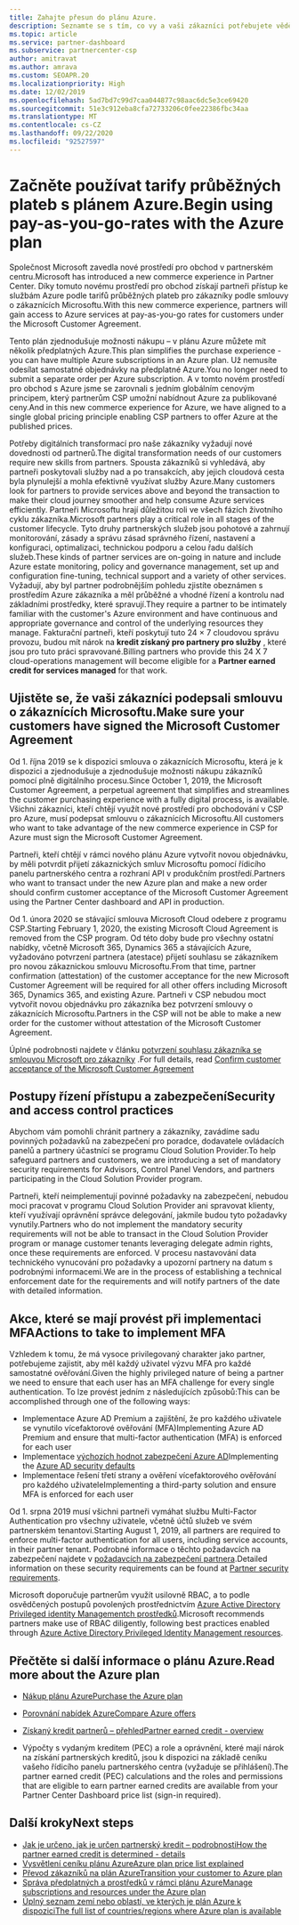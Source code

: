 ```yaml
---
title: Zahajte přesun do plánu Azure.
description: Seznamte se s tím, co vy a vaši zákazníci potřebujete vědět o používání plánu průběžných plateb Azure, včetně prvních kroků, bezpečnostních opatření a způsobu, jak začít.
ms.topic: article
ms.service: partner-dashboard
ms.subservice: partnercenter-csp
author: amitravat
ms.author: amrava
ms.custom: SEOAPR.20
ms.localizationpriority: High
ms.date: 12/02/2019
ms.openlocfilehash: 5ad7bd7c99d7caa044877c98aac6dc5e3ce69420
ms.sourcegitcommit: 51e3c912eba8cfa72733206c0fee22386fbc34aa
ms.translationtype: MT
ms.contentlocale: cs-CZ
ms.lasthandoff: 09/22/2020
ms.locfileid: "92527597"
---
```

# <a name="begin-using-pay-as-you-go-rates-with-the-azure-plan"></a><span data-ttu-id="d1439-103">Začněte používat tarify průběžných plateb s plánem Azure.</span><span class="sxs-lookup"><span data-stu-id="d1439-103">Begin using pay-as-you-go-rates with the Azure plan</span></span>

<span data-ttu-id="d1439-104">Společnost Microsoft zavedla nové prostředí pro obchod v partnerském centru.</span><span class="sxs-lookup"><span data-stu-id="d1439-104">Microsoft has introduced a new commerce experience in Partner Center.</span></span>  <span data-ttu-id="d1439-105">Díky tomuto novému prostředí pro obchod získají partneři přístup ke službám Azure podle tarifů průběžných plateb pro zákazníky podle smlouvy o zákaznících Microsoftu.</span><span class="sxs-lookup"><span data-stu-id="d1439-105">With this new commerce experience, partners will gain access to Azure services at pay-as-you-go rates for customers under the Microsoft Customer Agreement.</span></span>

<span data-ttu-id="d1439-106">Tento plán zjednodušuje možnosti nákupu – v plánu Azure můžete mít několik předplatných Azure.</span><span class="sxs-lookup"><span data-stu-id="d1439-106">This plan simplifies the purchase experience - you can have multiple Azure subscriptions in an Azure plan.</span></span> <span data-ttu-id="d1439-107">Už nemusíte odesílat samostatné objednávky na předplatné Azure.</span><span class="sxs-lookup"><span data-stu-id="d1439-107">You no longer need to submit a separate order per Azure subscription.</span></span> <span data-ttu-id="d1439-108">A v tomto novém prostředí pro obchod s Azure jsme se zarovnali s jedním globálním cenovým principem, který partnerům CSP umožní nabídnout Azure za publikované ceny.</span><span class="sxs-lookup"><span data-stu-id="d1439-108">And in this new commerce experience for Azure, we have aligned to a single global pricing principle enabling CSP partners to offer Azure at the published prices.</span></span>

<span data-ttu-id="d1439-109">Potřeby digitálních transformací pro naše zákazníky vyžadují nové dovednosti od partnerů.</span><span class="sxs-lookup"><span data-stu-id="d1439-109">The digital transformation needs of our customers require new skills from partners.</span></span> <span data-ttu-id="d1439-110">Spousta zákazníků si vyhledává, aby partneři poskytovali služby nad a po transakcích, aby jejich cloudová cesta byla plynulejší a mohla efektivně využívat služby Azure.</span><span class="sxs-lookup"><span data-stu-id="d1439-110">Many customers look for partners to provide services above and beyond the transaction to make their cloud journey smoother and help consume Azure services efficiently.</span></span> <span data-ttu-id="d1439-111">Partneři Microsoftu hrají důležitou roli ve všech fázích životního cyklu zákazníka.</span><span class="sxs-lookup"><span data-stu-id="d1439-111">Microsoft partners play a critical role in all stages of the customer lifecycle.</span></span> <span data-ttu-id="d1439-112">Tyto druhy partnerských služeb jsou pohotové a zahrnují monitorování, zásady a správu zásad správného řízení, nastavení a konfiguraci, optimalizaci, technickou podporu a celou řadu dalších služeb.</span><span class="sxs-lookup"><span data-stu-id="d1439-112">These kinds of partner services are on-going in nature and include Azure estate monitoring, policy and governance management, set up and configuration fine-tuning, technical support and a variety of other services.</span></span> <span data-ttu-id="d1439-113">Vyžadují, aby byl partner podrobnějším pohledu zjistíte obeznámen s prostředím Azure zákazníka a měl průběžné a vhodné řízení a kontrolu nad základními prostředky, které spravují.</span><span class="sxs-lookup"><span data-stu-id="d1439-113">They require a partner to be intimately familiar with the customer's Azure environment and have continuous and appropriate governance and control of the underlying resources they manage.</span></span> <span data-ttu-id="d1439-114">Fakturační partneři, kteří poskytují tuto 24 × 7 cloudovou správu provozu, budou mít nárok na **kredit získaný pro partnery pro služby** , které jsou pro tuto práci spravované.</span><span class="sxs-lookup"><span data-stu-id="d1439-114">Billing partners who provide this 24 X 7 cloud-operations management will become eligible for a **Partner earned credit for services managed** for that work.</span></span>

## <a name="make-sure-your-customers-have-signed-the-microsoft-customer-agreement"></a><span data-ttu-id="d1439-115">Ujistěte se, že vaši zákazníci podepsali smlouvu o zákaznících Microsoftu.</span><span class="sxs-lookup"><span data-stu-id="d1439-115">Make sure your customers have signed the Microsoft Customer Agreement</span></span>

<span data-ttu-id="d1439-116">Od 1. října 2019 se k dispozici smlouva o zákaznících Microsoftu, která je k dispozici a zjednodušuje a zjednodušuje možnosti nákupu zákazníků pomocí plně digitálního procesu.</span><span class="sxs-lookup"><span data-stu-id="d1439-116">Since October 1, 2019, the Microsoft Customer Agreement, a perpetual agreement that simplifies and streamlines the customer purchasing experience with a fully digital process, is available.</span></span> <span data-ttu-id="d1439-117">Všichni zákazníci, kteří chtějí využít nové prostředí pro obchodování v CSP pro Azure, musí podepsat smlouvu o zákaznících Microsoftu.</span><span class="sxs-lookup"><span data-stu-id="d1439-117">All customers who want to take advantage of the new commerce experience in CSP for Azure must sign the Microsoft Customer Agreement.</span></span>

<span data-ttu-id="d1439-118">Partneři, kteří chtějí v rámci nového plánu Azure vytvořit novou objednávku, by měli potvrdit přijetí zákaznických smluv Microsoftu pomocí řídicího panelu partnerského centra a rozhraní API v produkčním prostředí.</span><span class="sxs-lookup"><span data-stu-id="d1439-118">Partners who want to transact under the new Azure plan and make a new order should confirm customer acceptance of the Microsoft Customer Agreement using the Partner Center dashboard and API in production.</span></span>

<span data-ttu-id="d1439-119">Od 1. února 2020 se stávající smlouva Microsoft Cloud odebere z programu CSP.</span><span class="sxs-lookup"><span data-stu-id="d1439-119">Starting February 1, 2020, the existing Microsoft Cloud Agreement is removed from the CSP program.</span></span> <span data-ttu-id="d1439-120">Od této doby bude pro všechny ostatní nabídky, včetně Microsoft 365, Dynamics 365 a stávajících Azure, vyžadováno potvrzení partnera (atestace) přijetí souhlasu se zákazníkem pro novou zákaznickou smlouvu Microsoftu.</span><span class="sxs-lookup"><span data-stu-id="d1439-120">From that time, partner confirmation (attestation) of the customer acceptance for the new Microsoft Customer Agreement will be required for all other offers including Microsoft 365, Dynamics 365, and existing Azure.</span></span> <span data-ttu-id="d1439-121">Partneři v CSP nebudou moct vytvořit novou objednávku pro zákazníka bez potvrzení smlouvy o zákaznících Microsoftu.</span><span class="sxs-lookup"><span data-stu-id="d1439-121">Partners in the CSP will not be able to make a new order for the customer without attestation of the Microsoft Customer Agreement.</span></span>

<span data-ttu-id="d1439-122">Úplné podrobnosti najdete v článku [potvrzení souhlasu zákazníka se smlouvou Microsoft pro zákazníky](confirm-customer-agreement.md) .</span><span class="sxs-lookup"><span data-stu-id="d1439-122">For full details, read [Confirm customer acceptance of the Microsoft Customer Agreement](confirm-customer-agreement.md)</span></span>

## <a name="security-and-access-control-practices"></a><span data-ttu-id="d1439-123">Postupy řízení přístupu a zabezpečení</span><span class="sxs-lookup"><span data-stu-id="d1439-123">Security and access control practices</span></span>

<span data-ttu-id="d1439-124">Abychom vám pomohli chránit partnery a zákazníky, zavádíme sadu povinných požadavků na zabezpečení pro poradce, dodavatele ovládacích panelů a partnery účastnící se programu Cloud Solution Provider.</span><span class="sxs-lookup"><span data-stu-id="d1439-124">To help safeguard partners and customers, we are introducing a set of mandatory security requirements for Advisors, Control Panel Vendors, and partners participating in the Cloud Solution Provider program.</span></span>

<span data-ttu-id="d1439-125">Partneři, kteří neimplementují povinné požadavky na zabezpečení, nebudou moci pracovat v programu Cloud Solution Provider ani spravovat klienty, kteří využívají oprávnění správce delegování, jakmile budou tyto požadavky vynutily.</span><span class="sxs-lookup"><span data-stu-id="d1439-125">Partners who do not implement the mandatory security requirements will not be able to transact in the Cloud Solution Provider program or manage customer tenants leveraging delegate admin rights, once these requirements are enforced.</span></span> <span data-ttu-id="d1439-126">V procesu nastavování data technického vynucování pro požadavky a upozorní partnery na datum s podrobnými informacemi.</span><span class="sxs-lookup"><span data-stu-id="d1439-126">We are in the process of establishing a technical enforcement date for the requirements and will notify partners of the date with detailed information.</span></span>

## <a name="actions-to-take-to-implement-mfa"></a><span data-ttu-id="d1439-127">Akce, které se mají provést při implementaci MFA</span><span class="sxs-lookup"><span data-stu-id="d1439-127">Actions to take to implement MFA</span></span>

<span data-ttu-id="d1439-128">Vzhledem k tomu, že má vysoce privilegovaný charakter jako partner, potřebujeme zajistit, aby měl každý uživatel výzvu MFA pro každé samostatné ověřování.</span><span class="sxs-lookup"><span data-stu-id="d1439-128">Given the highly privileged nature of being a partner we need to ensure that each user has an MFA challenge for every single authentication.</span></span> <span data-ttu-id="d1439-129">To lze provést jedním z následujících způsobů:</span><span class="sxs-lookup"><span data-stu-id="d1439-129">This can be accomplished through one of the following ways:</span></span>

- <span data-ttu-id="d1439-130">Implementace Azure AD Premium a zajištění, že pro každého uživatele se vynutilo vícefaktorové ověřování (MFA)</span><span class="sxs-lookup"><span data-stu-id="d1439-130">Implementing Azure AD Premium and ensure that multi-factor authentication (MFA) is enforced for each user</span></span>
- <span data-ttu-id="d1439-131">Implementace [výchozích hodnot zabezpečení Azure AD](/azure/active-directory/conditional-access/concept-conditional-access-security-defaults)</span><span class="sxs-lookup"><span data-stu-id="d1439-131">Implementing the [Azure AD security defaults](/azure/active-directory/conditional-access/concept-conditional-access-security-defaults)</span></span>
- <span data-ttu-id="d1439-132">Implementace řešení třetí strany a ověření vícefaktorového ověřování pro každého uživatele</span><span class="sxs-lookup"><span data-stu-id="d1439-132">Implementing a third-party solution and ensure MFA is enforced for each user</span></span>

<span data-ttu-id="d1439-133">Od 1. srpna 2019 musí všichni partneři vymáhat službu Multi-Factor Authentication pro všechny uživatele, včetně účtů služeb ve svém partnerském tenantovi.</span><span class="sxs-lookup"><span data-stu-id="d1439-133">Starting August 1, 2019, all partners are required to enforce multi-factor authentication for all users, including service accounts, in their partner tenant.</span></span> <span data-ttu-id="d1439-134">Podrobné informace o těchto požadavcích na zabezpečení najdete v [požadavcích na zabezpečení partnera](partner-security-requirements.md).</span><span class="sxs-lookup"><span data-stu-id="d1439-134">Detailed information on these security requirements can be found at [Partner security requirements](partner-security-requirements.md).</span></span>

<span data-ttu-id="d1439-135">Microsoft doporučuje partnerům využít usilovně RBAC, a to podle osvědčených postupů povolených prostřednictvím [Azure Active Directory Privileged identity Managementch prostředků](/azure/active-directory/privileged-identity-management/pim-configure).</span><span class="sxs-lookup"><span data-stu-id="d1439-135">Microsoft recommends partners make use of RBAC diligently, following best practices enabled through [Azure Active Directory Privileged Identity Management resources](/azure/active-directory/privileged-identity-management/pim-configure).</span></span>

## <a name="read-more-about-the-azure-plan"></a><span data-ttu-id="d1439-136">Přečtěte si další informace o plánu Azure.</span><span class="sxs-lookup"><span data-stu-id="d1439-136">Read more about the Azure plan</span></span>

- [<span data-ttu-id="d1439-137">Nákup plánu Azure</span><span class="sxs-lookup"><span data-stu-id="d1439-137">Purchase the Azure plan</span></span>](purchase-azure-plan.md)

- [<span data-ttu-id="d1439-138">Porovnání nabídek Azure</span><span class="sxs-lookup"><span data-stu-id="d1439-138">Compare Azure offers</span></span>](compare-azure-offers.md)

- [<span data-ttu-id="d1439-139">Získaný kredit partnerů – přehled</span><span class="sxs-lookup"><span data-stu-id="d1439-139">Partner earned credit - overview</span></span>](partner-earned-credit.md)

- <span data-ttu-id="d1439-140">Výpočty s vydaným kreditem (PEC) a role a oprávnění, které mají nárok na získání partnerských kreditů, jsou k dispozici na základě ceníku vašeho řídicího panelu partnerského centra (vyžaduje se přihlášení).</span><span class="sxs-lookup"><span data-stu-id="d1439-140">The partner earned credit (PEC) calculations and the roles and permissions that are eligible to earn partner earned credits are available from your Partner Center Dashboard price list (sign-in required).</span></span>

## <a name="next-steps"></a><span data-ttu-id="d1439-141">Další kroky</span><span class="sxs-lookup"><span data-stu-id="d1439-141">Next steps</span></span> 

- [<span data-ttu-id="d1439-142">Jak je určeno, jak je určen partnerský kredit – podrobnosti</span><span class="sxs-lookup"><span data-stu-id="d1439-142">How the partner earned credit is determined - details</span></span>](partner-earned-credit-explanation.md)
- [<span data-ttu-id="d1439-143">Vysvětlení ceníku plánu Azure</span><span class="sxs-lookup"><span data-stu-id="d1439-143">Azure plan price list explained</span></span>](azure-plan-price-list.md)
- [<span data-ttu-id="d1439-144">Převod zákazníků na plán Azure</span><span class="sxs-lookup"><span data-stu-id="d1439-144">Transition your customer to Azure plan</span></span>](azure-plan-transition.md)
- [<span data-ttu-id="d1439-145">Správa předplatných a prostředků v rámci plánu Azure</span><span class="sxs-lookup"><span data-stu-id="d1439-145">Manage subscriptions and resources under the Azure plan</span></span>](azure-plan-manage.md)
- [<span data-ttu-id="d1439-146">Úplný seznam zemí nebo oblastí, ve kterých je plán Azure k dispozici</span><span class="sxs-lookup"><span data-stu-id="d1439-146">The full list of countries/regions where Azure plan is available</span></span>](https://query.prod.cms.rt.microsoft.com/cms/api/am/binary/RE3QN0x)